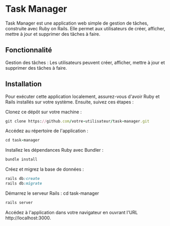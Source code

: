 # Task Manager
Task Manager est une application web simple de gestion de tâches, construite avec Ruby on Rails. Elle permet aux utilisateurs de créer, afficher, mettre à jour et supprimer des tâches à faire.

## Fonctionnalité
Gestion des tâches : Les utilisateurs peuvent créer, afficher, mettre à jour et supprimer des tâches à faire.

## Installation
Pour exécuter cette application localement, assurez-vous d'avoir Ruby et Rails installés sur votre système. Ensuite, suivez ces étapes :

Clonez ce dépôt sur votre machine :
```ruby
git clone https://github.com/votre-utilisateur/task-manager.git
```

Accédez au répertoire de l'application :
```ruby
cd task-manager
```

Installez les dépendances Ruby avec Bundler :
```ruby
bundle install
```

Créez et migrez la base de données :
```ruby
rails db:create
rails db:migrate
```

Démarrez le serveur Rails :
cd task-manager
```ruby
rails server
```
Accédez à l'application dans votre navigateur en ouvrant l'URL http://localhost:3000.
